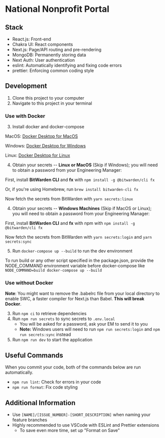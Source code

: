 # National Nonprofit Portal

## Stack

- React.js: Front-end
- Chakra UI: React components
- Next.js: Page/API routing and pre-rendering
- MongoDB: Permanently storing data
- Next Auth: User authentication
- eslint: Automatically identifying and fixing code errors
- prettier: Enforcing common coding style

## Development

1. Clone this project to your computer
2. Navigate to this project in your terminal
### Use with Docker
3. Install docker and docker-compose

MacOS: [Docker Desktop for MacOS](https://docs.docker.com/desktop/install/mac-install/)

Windows: [Docker Desktop for Windows](https://docs.docker.com/desktop/install/windows-install/)

Linux: [Docker Desktop for Linux](https://docs.docker.com/desktop/install/linux-install/)

4. Obtain your secrets -- **Linux or MacOS** (Skip if Windows); you will need to obtain a password from your Engineering Manager:

First, install **BitWarden CLI** and **fx** with `npm install -g @bitwarden/cli fx`

Or, if you're using Homebrew, run `brew install bitwarden-cli fx`

Now fetch the secrets from BitWarden with `yarn secrets:linux`

4. Obtain your secrets -- **Windows Machines** (Skip if MacOS or Linux); you will need to obtain a password from your Engineering Manager:

First, install **BitWarden CLI** and **fx** with npm with `npm install -g @bitwarden/cli fx`

Now fetch the secrets from BitWarden with `yarn secrets:login` and `yarn secrets:sync`

5. Run `docker-compose up --build` to run the dev environment

To run build or any other script specified in the package.json, provide the NODE_COMMAND environment variable before docker-compose like `NODE_COMMAND=build docker-compose up --build`

### Use without Docker

__Note__: You might want to remove the .babelrc file from your local directory to enable SWC, a faster compiler for Next.js than Babel. __This will break Docker__.

3. Run `npm ci` to retrieve dependencies
4. Run `npm run secrets` to sync secrets to `.env.local`
   - You will be asked for a password, ask your EM to send it to you
   - **Note:** Windows users will need to run `npm run secrets:login` and `npm run secrets:sync` instead
5. Run `npm run dev` to start the application

## Useful Commands

When you commit your code, both of the commands below are run automatically.

- `npm run lint`: Check for errors in your code
- `npm run format`: Fix code styling

## Additional Information

- Use `[NAME]/[ISSUE_NUMBER]-[SHORT_DESCRIPTION]` when naming your feature branches
- Highly recommended to use VSCode with ESLint and Prettier extensions
  - To save even more time, set up "Format on Save"
